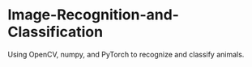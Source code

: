 # Image-Recognition-and-Classification
Using OpenCV, numpy, and PyTorch to recognize and classify animals. 
